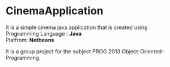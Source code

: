 # CinemaApplication
It is a simple cinema java application that is created using  <br>
Programming Language : <strong>Java</strong> <br>
Platfrom: <strong> Netbeans </strong> <br>

It is a group project for the subject PROG 2013 Object-Oriented-Programming.
